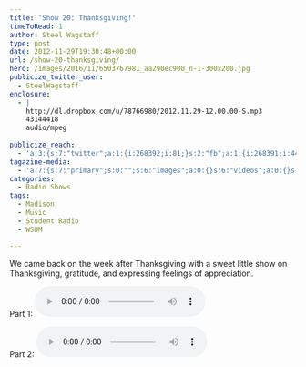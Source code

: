 ```yaml
---
title: 'Show 20: Thanksgiving!'
timeToRead: 1 
author: Steel Wagstaff
type: post
date: 2012-11-29T19:30:48+00:00
url: /show-20-thanksgiving/
hero: /images/2016/11/6503767981_aa290ec900_n-1-300x200.jpg
publicize_twitter_user:
  - SteelWagstaff
enclosure:
  - |
    http://dl.dropbox.com/u/78766980/2012.11.29-12.00.00-S.mp3
    43144418
    audio/mpeg
    
publicize_reach:
  - 'a:3:{s:7:"twitter";a:1:{i:268392;i:81;}s:2:"fb";a:1:{i:268391;i:446;}s:2:"wp";a:1:{i:0;i:1;}}'
tagazine-media:
  - 'a:7:{s:7:"primary";s:0:"";s:6:"images";a:0:{}s:6:"videos";a:0:{}s:11:"image_count";i:0;s:6:"author";s:8:"10832102";s:7:"blog_id";s:8:"28368918";s:9:"mod_stamp";s:19:"2012-11-29 19:32:01";}'
categories:
  - Radio Shows
tags:
  - Madison
  - Music
  - Student Radio
  - WSUM

---
```

We came back on the week after Thanksgiving with a sweet little show on Thanksgiving, gratitude, and expressing feelings of appreciation. 

Part 1: <audio controls src="http://dl.dropbox.com/u/78766980/22%20Thanksgiving%20(Show%2020_%20November%202.mp3"></audio>

Part 2: <audio controls src="http://dl.dropbox.com/u/78766980/2012.11.29-12.00.00-S.mp3"></audio>